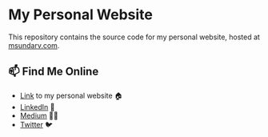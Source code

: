 # My Personal Website

This repository contains the source code for my personal website, hosted at [msundarv.com](http://msundarv.com).

## 📫 Find Me Online
- [Link](http://msundarv.com/) to my personal website 🏠
- [LinkedIn](https://www.linkedin.com/in/msundarv) 💼 
- [Medium](https://medium.com/@msundarv) ✍🏽
- [Twitter](https://twitter.com/msundarv) 🐦